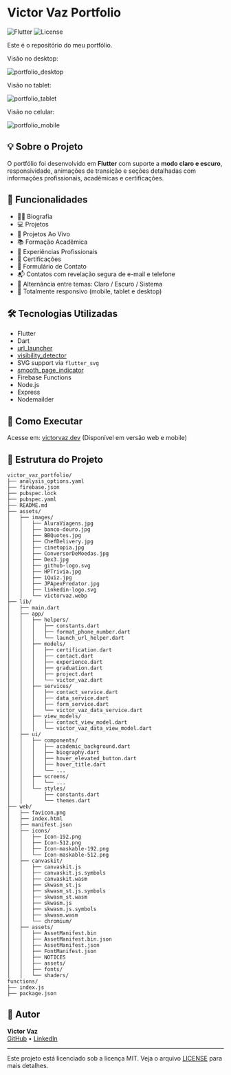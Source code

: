 # Victor Vaz Portfolio

![Flutter](https://img.shields.io/badge/Flutter-Portfolio-blue)
![License](https://img.shields.io/badge/license-MIT-green)

Este é o repositório do meu portfólio.

Visão no desktop:

![portfolio_desktop](https://github.com/user-attachments/assets/71de85da-4307-44e0-bfb0-b59353a44289)

Visão no tablet:

![portfolio_tablet](https://github.com/user-attachments/assets/8b8c3612-3e5e-4618-afc0-99194e2070d8)

Visão no celular:

![portfolio_mobile](https://github.com/user-attachments/assets/ac158216-db25-4a0f-a140-380237d2c913)


## 💡 Sobre o Projeto

O portfólio foi desenvolvido em **Flutter** com suporte a **modo claro e escuro**, responsividade, animações de transição e seções detalhadas com informações profissionais, acadêmicas e certificações.

## 🧩 Funcionalidades

- 🧑‍💼 Biografia
- 💻 Projetos
- 💽 Projetos Ao Vivo
- 📚 Formação Acadêmica
- 💼 Experiências Profissionais
- 📜 Certificações
- 📧 Formulário de Contato
- 📬 Contatos com revelação segura de e-mail e telefone
- 🌙 Alternância entre temas: Claro / Escuro / Sistema
- 📱 Totalmente responsivo (mobile, tablet e desktop)

## 🛠️ Tecnologias Utilizadas

- Flutter
- Dart
- [url_launcher](https://pub.dev/packages/url_launcher)
- [visibility_detector](https://pub.dev/packages/visibility_detector)
- SVG support via `flutter_svg`
- [smooth_page_indicator](https://pub.dev/packages/smooth_page_indicator)
- Firebase Functions
- Node.js
- Express
- Nodemailder

## 🚀 Como Executar

Acesse em: [victorvaz.dev](https://victorvaz.dev) (Disponível em versão web e mobile)

## 📂 Estrutura do Projeto

```
victor_vaz_portfolio/
├── analysis_options.yaml
├── firebase.json
├── pubspec.lock
├── pubspec.yaml
├── README.md
├── assets/
│   ├── images/
│   │   ├── AluraViagens.jpg
│   │   ├── banco-douro.jpg
│   │   ├── BBQuotes.jpg
│   │   ├── ChefDelivery.jpg
│   │   ├── cinetopia.jpg
│   │   ├── ConversorDeMoedas.jpg
│   │   ├── Dex3.jpg
│   │   ├── github-logo.svg
│   │   ├── HPTrivia.jpg
│   │   ├── iQuiz.jpg
│   │   ├── JPApexPredator.jpg
│   │   ├── linkedin-logo.svg
│   │   └── victorvaz.webp
├── lib/
│   ├── main.dart
│   ├── app/
│   │   ├── helpers/
│   │   │   ├── constants.dart
│   │   │   ├── format_phone_number.dart
│   │   │   └── launch_url_helper.dart
│   │   ├── models/
│   │   │   ├── certification.dart
│   │   │   ├── contact.dart
│   │   │   ├── experience.dart
│   │   │   ├── graduation.dart
│   │   │   ├── project.dart
│   │   │   └── victor_vaz.dart
│   │   ├── services/
│   │   │   ├── contact_service.dart
│   │   │   ├── data_service.dart
│   │   │   ├── form_service.dart
│   │   │   └── victor_vaz_data_service.dart
│   │   ├── view_models/
│   │   │   ├── contact_view_model.dart
│   │   │   └── victor_vaz_data_view_model.dart
│   ├── ui/
│   │   ├── components/
│   │   │   ├── academic_background.dart
│   │   │   ├── biography.dart
│   │   │   ├── hover_elevated_button.dart
│   │   │   ├── hover_title.dart
│   │   │   └── ...
│   │   ├── screens/
│   │   │   └── ...
│   │   └── styles/
│   │       ├── constants.dart
│   │       └── themes.dart
├── web/
│   ├── favicon.png
│   ├── index.html
│   ├── manifest.json
│   ├── icons/
│   │   ├── Icon-192.png
│   │   ├── Icon-512.png
│   │   ├── Icon-maskable-192.png
│   │   └── Icon-maskable-512.png
│   ├── canvaskit/
│   │   ├── canvaskit.js
│   │   ├── canvaskit.js.symbols
│   │   ├── canvaskit.wasm
│   │   ├── skwasm_st.js
│   │   ├── skwasm_st.js.symbols
│   │   ├── skwasm_st.wasm
│   │   ├── skwasm.js
│   │   ├── skwasm.js.symbols
│   │   ├── skwasm.wasm
│   │   └── chromium/
│   ├── assets/
│   │   ├── AssetManifest.bin
│   │   ├── AssetManifest.bin.json
│   │   ├── AssetManifest.json
│   │   ├── FontManifest.json
│   │   ├── NOTICES
│   │   ├── assets/
│   │   ├── fonts/
│   │   └── shaders/
functions/
├── index.js
├── package.json
```

## 👤 Autor

**Victor Vaz**  
[GitHub](https://github.com/victorvazdev) • [LinkedIn](https://www.linkedin.com/in/victorvazdev/)

---

Este projeto está licenciado sob a licença MIT. Veja o arquivo [LICENSE](LICENSE) para mais detalhes.

